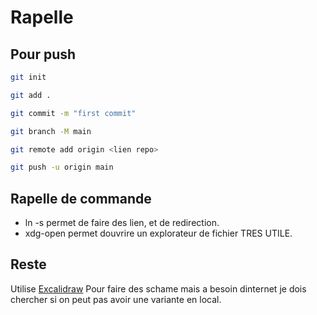 # Rapelle

## Pour push

```sh
git init

git add .

git commit -m "first commit"

git branch -M main

git remote add origin <lien repo>

git push -u origin main
```

## Rapelle de commande

- ln -s permet de faire des lien, et de redirection.
- xdg-open permet douvrire un explorateur de fichier TRES UTILE.

## Reste

Utilise [Excalidraw](https://excalidraw.com/) Pour faire des schame mais a besoin dinternet je dois chercher si on peut pas avoir une variante en local.
